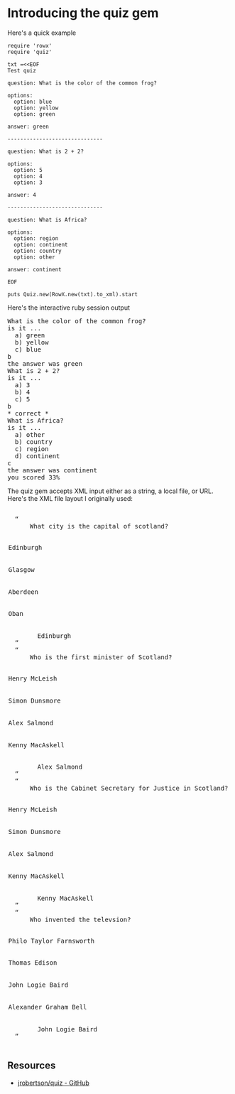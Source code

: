 # Introducing the quiz gem

Here's a quick example

    require 'rowx'
    require 'quiz'

    txt =<<EOF
    Test quiz

    question: What is the color of the common frog?

    options:
      option: blue
      option: yellow
      option: green

    answer: green

    ------------------------------

    question: What is 2 + 2?

    options:
      option: 5
      option: 4
      option: 3

    answer: 4

    ------------------------------

    question: What is Africa?

    options:
      option: region
      option: continent
      option: country
      option: other

    answer: continent

    EOF

    puts Quiz.new(RowX.new(txt).to_xml).start 

Here's the interactive ruby session output
<pre>
What is the color of the common frog?
is it ... 
  a) green
  b) yellow
  c) blue
b
the answer was green
What is 2 + 2?
is it ... 
  a) 3
  b) 4
  c) 5
b
* correct *
What is Africa?
is it ... 
  a) other
  b) country
  c) region
  d) continent
c
the answer was continent
you scored 33%
</pre>

The quiz gem accepts XML input either as a string, a local file, or URL. Here's the XML file layout I originally used:

<pre>
<questions>
  <q>
    <question>  What city is the capital of scotland?         </question>
    <options>
      <option>  Edinburgh  </option>
      <option>  Glasgow    </option>
      <option>  Aberdeen   </option>
      <option>  Oban       </option>
    </options>
    <answer>    Edinburgh  </answer>
  </q>
  <q>
    <question>  Who is the first minister of Scotland?   </question>
    <options>
      <option>  Henry McLeish    </option>
      <option>  Simon Dunsmore   </option>
      <option>  Alex Salmond     </option>
      <option>  Kenny MacAskell  </option>
    </options>
    <answer>    Alex Salmond     </answer>
  </q>
  <q>
    <question>  Who is the Cabinet Secretary for Justice in Scotland?   </question>
    <options>
      <option>  Henry McLeish    </option>
      <option>  Simon Dunsmore   </option>
      <option>  Alex Salmond     </option>
      <option>  Kenny MacAskell  </option>
    </options>
    <answer>    Kenny MacAskell  </answer>
  </q>  
  <q>
    <question>  Who invented the televsion?   </question>
    <options>
      <option>  Philo Taylor Farnsworth   </option>
      <option>  Thomas Edison             </option>
      <option>  John Logie Baird          </option>
      <option>  Alexander Graham Bell     </option>
    </options>
    <answer>    John Logie Baird  </answer>
  </q>  
</questions>
</pre>

## Resources

* [jrobertson/quiz - GitHub](https://github.com/jrobertson/quiz)

